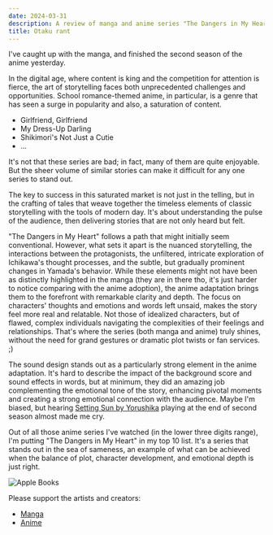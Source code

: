 ```yaml
---
date: 2024-03-31
description: A review of manga and anime series "The Dangers in My Heart"
title: Otaku rant
---
```


I've caught up with the manga, and finished the second season of the anime yesterday.

In the digital age, where content is king and the competition for attention is fierce, the art of storytelling faces both unprecedented challenges and opportunities.
School romance-themed anime, in particular, is a genre that has seen a surge in popularity and also, a saturation of content.

- Girlfriend, Girlfriend
- My Dress-Up Darling
- Shikimori's Not Just a Cutie
- ...

It's not that these series are bad; in fact, many of them are quite enjoyable.
But the sheer volume of similar stories can make it difficult for any one series to stand out.

The key to success in this saturated market is not just in the telling,
but in the crafting of tales that weave together the timeless elements of classic storytelling with the tools of modern day.
It's about understanding the pulse of the audience, then delivering stories that are not only heard but felt.

"The Dangers in My Heart" follows a path that might initially seem conventional.
However, what sets it apart is the nuanced storytelling, the interactions between the protagonists,
the unfiltered, intricate exploration of Ichikawa's thought processes,
and the subtle, but gradually prominent changes in Yamada's behavior.
While these elements might not have been as distinctly highlighted in the manga (they are in there tho, it's just harder to notice comparing with the anime adoption),
the anime adaptation brings them to the forefront with remarkable clarity and depth.
The focus on characters' thoughts and emotions and words left unsaid, makes the story feel more real and relatable.
Not those of idealized characters, but of flawed, complex individuals navigating the complexities of their feelings and relationships.
That's where the series (both manga and anime) truly shines, without the need for grand gestures or dramatic plot twists or fan services. ;)

The sound design stands out as a particularly strong element in the anime adaptation.
It's hard to describe the impact of the background score and sound effects in words,
but at minimum, they did an amazing job complementing the emotional tone of the story,
enhancing pivotal moments and creating a strong emotional connection with the audience.
Maybe I'm biased, but hearing [Setting Sun by Yorushika](https://youtu.be/bqigIHMComE?si=jL7YhzVYGuZ3KGRG) playing at the end of second season almost made me cry.

Out of all those anime series I've watched (in the lower three digits range),
I'm putting "The Dangers in My Heart" in my top 10 list.
It's a series that stands out in the sea of sameness,
an example of what can be achieved when the balance of plot, character development, and emotional depth is just right.

![Apple Books](/assets/static/img/bokuyaba.avif)

Please support the artists and creators:

- [Manga](https://books.apple.com/us/book-series/the-dangers-in-my-heart/id1573855671)
- [Anime](https://www.hidive.com/season/20675)
